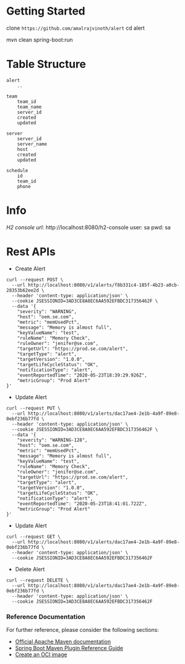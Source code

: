 # Getting Started

clone `https://github.com/amalrajvinoth/alert`
cd alert

mvn clean spring-boot:run


# Table Structure

```
alert
	..

team
	team_id
	team_name
	server_id
	created
	updated

server
	server_id
	server_name
	host
	created
	updated

schedule
	id
	team_id
	phone
```

# Info

*H2 console url*: http://localhost:8080/h2-console
user: sa
pwd: sa


# Rest APIs

* Create Alert

```
curl --request POST \
  --url http://localhost:8080/v1/alerts/f8b331c4-185f-4b23-a0cb-28353b62ee2d \
  --header 'content-type: application/json' \
  --cookie JSESSIONID=3AD3CE8A8EC6AA592EFBDC317356462F \
  --data '{
	"severity": "WARNING",
	"host": "oem.se.com",
	"metric": "memUsedPct",
	"message": "Memory is almost full",
	"keyValueName": "test",
	"ruleName": "Memory Check",
	"ruleOwner": "jenifer@se.com",
	"targetUrl": "https://prod.se.com/alert",
	"targetType": "alert",
	"targetVersion": "1.0.0",
	"targetLifeCycleStatus": "OK",
	"notificationType": "alert",
	"eventReportedTime": "2020-05-23T18:39:29.926Z",
	"metricGroup": "Prod Alert"
}'
```

* Update Alert

```
curl --request PUT \
  --url http://localhost:8080/v1/alerts/dac17ae4-2e1b-4a9f-89e8-0ebf236b77fd \
  --header 'content-type: application/json' \
  --cookie JSESSIONID=3AD3CE8A8EC6AA592EFBDC317356462F \
  --data '{
	"severity": "WARNING-128",
	"host": "oem.se.com",
	"metric": "memUsedPct",
	"message": "Memory is almost full",
	"keyValueName": "test",
	"ruleName": "Memory Check",
	"ruleOwner": "jenifer@se.com",
	"targetUrl": "https://prod.se.com/alert",
	"targetType": "alert",
	"targetVersion": "1.0.0",
	"targetLifeCycleStatus": "OK",
	"notificationType": "alert",
	"eventReportedTime": "2020-05-23T18:41:01.722Z",
	"metricGroup": "Prod Alert"
}'
```

* Update Alert

```
curl --request GET \
  --url http://localhost:8080/v1/alerts/dac17ae4-2e1b-4a9f-89e8-0ebf236b77fd \
  --header 'content-type: application/json' \
  --cookie JSESSIONID=3AD3CE8A8EC6AA592EFBDC317356462F
```


* Delete Alert

```
curl --request DELETE \
  --url http://localhost:8080/v1/alerts/dac17ae4-2e1b-4a9f-89e8-0ebf236b77fd \
  --header 'content-type: application/json' \
  --cookie JSESSIONID=3AD3CE8A8EC6AA592EFBDC317356462F
```

### Reference Documentation
For further reference, please consider the following sections:

* [Official Apache Maven documentation](https://maven.apache.org/guides/index.html)
* [Spring Boot Maven Plugin Reference Guide](https://docs.spring.io/spring-boot/docs/2.3.0.RELEASE/maven-plugin/reference/html/)
* [Create an OCI image](https://docs.spring.io/spring-boot/docs/2.3.0.RELEASE/maven-plugin/reference/html/#build-image)

